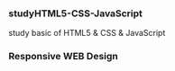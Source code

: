 ### studyHTML5-CSS-JavaScript

study basic of HTML5 &amp; CSS &amp; JavaScript

### Responsive WEB Design
